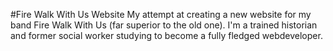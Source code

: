#Fire Walk With Us Website
My attempt at creating a new website for my band Fire Walk With Us (far superior to the old one). I'm a trained historian and former social worker studying to become a fully fledged webdeveloper.
